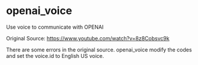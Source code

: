 # openai_voice
Use voice to communicate with OPENAI

Original Source:  https://www.youtube.com/watch?v=8z8Cobsvc9k

There are some errors in the original source. openai_voice modify the codes and set the voice.id to English US voice.
